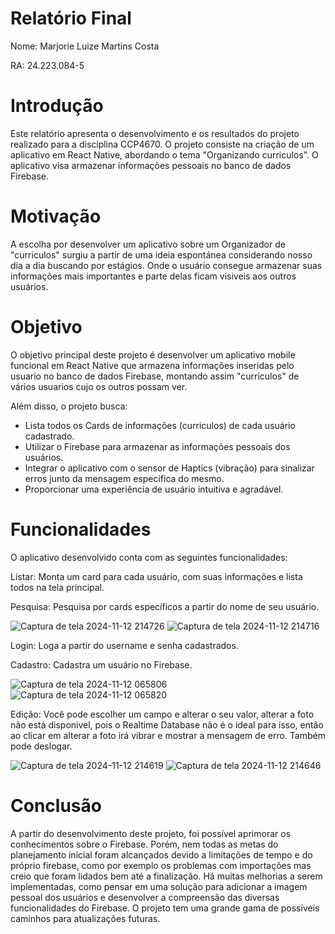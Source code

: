 # Relatório Final

Nome: Marjorie Luize Martins Costa

RA: 24.223.084-5

# Introdução

Este relatório apresenta o desenvolvimento e os resultados do projeto realizado para a disciplina CCP4670. O projeto consiste na criação de um aplicativo em React Native, abordando o tema "Organizando curriculos". O aplicativo visa armazenar informações pessoais no banco de dados Firebase.

# Motivação

A escolha por desenvolver um aplicativo sobre um Organizador de "curriculos" surgiu a partir de uma ideia espontánea considerando nosso dia a dia buscando por estágios. Onde o usuário consegue armazenar suas informações mais importantes e parte delas ficam visiveis aos outros usuários. 

# Objetivo

O objetivo principal deste projeto é desenvolver um aplicativo mobile funcional em React Native que armazena informações inseridas pelo usuario no banco de dados Firebase, montando assim "curriculos" de vários usuarios cujo os outros possam ver.

Além disso, o projeto busca:

- Lista todos os Cards de informações (curriculos) de cada usuário cadastrado.
- Utilizar o Firebase para armazenar as informações pessoais dos usuários.
- Integrar o aplicativo com o sensor de Haptics (vibração) para sinalizar erros junto da mensagem especifica do mesmo.
- Proporcionar uma experiência de usuário intuitiva e agradável.

# Funcionalidades

O aplicativo desenvolvido conta com as seguintes funcionalidades:

Listar: Monta um card para cada usuário, com suas informações e lista todos na tela principal.

Pesquisa: Pesquisa por cards específicos a partir do nome de seu usuário. 

![Captura de tela 2024-11-12 214726](https://github.com/user-attachments/assets/cb6a92ab-7672-4fc2-bf9d-94bae245edcb)
![Captura de tela 2024-11-12 214716](https://github.com/user-attachments/assets/7d881a1a-68c8-454a-892e-b493c8406485)

Login: Loga a partir do username e senha cadastrados.

Cadastro: Cadastra um usuário no Firebase.

![Captura de tela 2024-11-12 065806](https://github.com/user-attachments/assets/ec558fe4-5cfc-4de9-b685-792f770348f4)
![Captura de tela 2024-11-12 065820](https://github.com/user-attachments/assets/ad7ad8c0-a1ea-415e-9d01-8a5e34cdbe12)

Edição: Você pode escolher um campo e alterar o seu valor, alterar a foto não está disponivel, pois o Realtime Database não é o ideal para isso, então ao clicar em alterar a foto irá vibrar e mostrar a mensagem de erro. Também pode deslogar.

![Captura de tela 2024-11-12 214619](https://github.com/user-attachments/assets/6d0bbe4c-d2dc-4d61-8b16-8106d6cad545)
![Captura de tela 2024-11-12 214646](https://github.com/user-attachments/assets/0305f363-cbff-4d00-aa34-5140f54b5d48)

# Conclusão

A partir do desenvolvimento deste projeto, foi possível aprimorar os conhecimentos sobre o Firebase. Porém, nem todas as metas do planejamento inicial foram alcançados devido a limitações de tempo e do próprio firebase, como por exemplo os problemas com importações mas creio que foram lidados bem até a finalização. Há muitas melhorias a serem implementadas, como pensar em uma solução para adicionar a imagem pessoal dos usuários e desenvolver a compreensão das diversas funcionalidades do Firebase. O projeto tem uma grande gama de possíveis caminhos para atualizações futuras.



